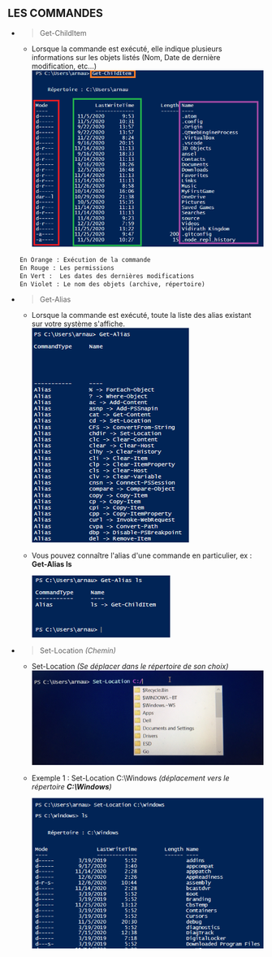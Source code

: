 ## LES COMMANDES

  - >Get-Childltem  
      -  Lorsque la commande est exécuté, elle indique plusieurs informations sur les objets listés (Nom, Date de dernière modification, etc...)
            ![](Images/Linux.PNG)

        En Orange : Exécution de la commande
        En Rouge : Les permissions 
        En Vert :  Les dates des dernières modifications
        En Violet : Le nom des objets (archive, répertoire)  
  - >Get-Alias
      - Lorsque la commande est exécuté, toute la liste des alias existant sur votre système s'affiche.
            ![](Images/Alias.PNG)
    
    -  Vous pouvez connaître l'alias d'une commande en particulier, ex : **Get-Alias ls**

        ![](Images/ls.PNG)

- >Set-Location *(Chemin)*
    - Set-Location *(Se déplacer dans le répertoire de son choix)*![](Images/image0.jpg)
    - Exemple 1 : Set-Location C:\Windows *(déplacement vers le répertoire **C:\Windows**)*

        ![](Images/Capture4.PNG)
